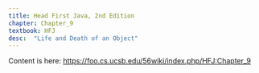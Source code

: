 ```yaml
---
title: Head First Java, 2nd Edition
chapter: Chapter_9
textbook: HFJ
desc:  "Life and Death of an Object"
---
```


Content is here: <https://foo.cs.ucsb.edu/56wiki/index.php/HFJ:Chapter_9>
